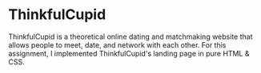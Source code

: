 # ThinkfulCupid

ThinkfulCupid is a theoretical online dating and matchmaking website that allows people to meet, date, and network with each other. 
For this assignment, I implemented ThinkfulCupid's landing page in pure HTML & CSS.